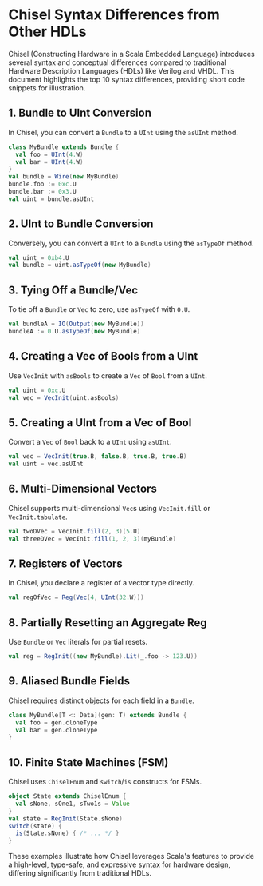 # Chisel Syntax Differences from Other HDLs

Chisel (Constructing Hardware in a Scala Embedded Language) introduces several syntax and conceptual differences compared to traditional Hardware Description Languages (HDLs) like Verilog and VHDL. This document highlights the top 10 syntax differences, providing short code snippets for illustration.

## 1. Bundle to UInt Conversion

In Chisel, you can convert a `Bundle` to a `UInt` using the `asUInt` method.

```scala
class MyBundle extends Bundle {
  val foo = UInt(4.W)
  val bar = UInt(4.W)
}
val bundle = Wire(new MyBundle)
bundle.foo := 0xc.U
bundle.bar := 0x3.U
val uint = bundle.asUInt
```

## 2. UInt to Bundle Conversion

Conversely, you can convert a `UInt` to a `Bundle` using the `asTypeOf` method.

```scala
val uint = 0xb4.U
val bundle = uint.asTypeOf(new MyBundle)
```

## 3. Tying Off a Bundle/Vec

To tie off a `Bundle` or `Vec` to zero, use `asTypeOf` with `0.U`.

```scala
val bundleA = IO(Output(new MyBundle))
bundleA := 0.U.asTypeOf(new MyBundle)
```

## 4. Creating a Vec of Bools from a UInt

Use `VecInit` with `asBools` to create a `Vec` of `Bool` from a `UInt`.

```scala
val uint = 0xc.U
val vec = VecInit(uint.asBools)
```

## 5. Creating a UInt from a Vec of Bool

Convert a `Vec` of `Bool` back to a `UInt` using `asUInt`.

```scala
val vec = VecInit(true.B, false.B, true.B, true.B)
val uint = vec.asUInt
```

## 6. Multi-Dimensional Vectors

Chisel supports multi-dimensional `Vec`s using `VecInit.fill` or `VecInit.tabulate`.

```scala
val twoDVec = VecInit.fill(2, 3)(5.U)
val threeDVec = VecInit.fill(1, 2, 3)(myBundle)
```

## 7. Registers of Vectors

In Chisel, you declare a register of a vector type directly.

```scala
val regOfVec = Reg(Vec(4, UInt(32.W)))
```

## 8. Partially Resetting an Aggregate Reg

Use `Bundle` or `Vec` literals for partial resets.

```scala
val reg = RegInit((new MyBundle).Lit(_.foo -> 123.U))
```

## 9. Aliased Bundle Fields

Chisel requires distinct objects for each field in a `Bundle`.

```scala
class MyBundle[T <: Data](gen: T) extends Bundle {
  val foo = gen.cloneType
  val bar = gen.cloneType
}
```

## 10. Finite State Machines (FSM)

Chisel uses `ChiselEnum` and `switch`/`is` constructs for FSMs.

```scala
object State extends ChiselEnum {
  val sNone, sOne1, sTwo1s = Value
}
val state = RegInit(State.sNone)
switch(state) {
  is(State.sNone) { /* ... */ }
}
```

These examples illustrate how Chisel leverages Scala's features to provide a high-level, type-safe, and expressive syntax for hardware design, differing significantly from traditional HDLs.
